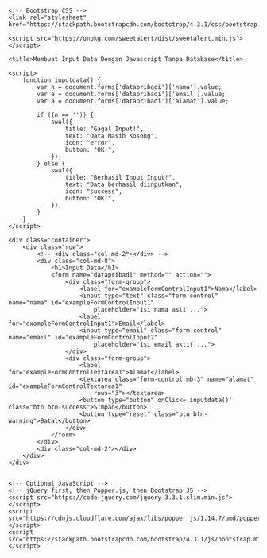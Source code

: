 <!doctype html>
<html lang="en">

<head>
    <!-- Required meta tags -->
    <meta charset="utf-8">
    <meta name="viewport" content="width=device-width, initial-scale=1, shrink-to-fit=no">

    <!-- Bootstrap CSS -->
    <link rel="stylesheet" href="https://stackpath.bootstrapcdn.com/bootstrap/4.3.1/css/bootstrap.min.css">

    <script src="https://unpkg.com/sweetalert/dist/sweetalert.min.js"></script>

    <title>Membuat Input Data Dengan Javascript Tanpa Database</title>

    <script>
        function inputdata() {
            var n = document.forms['datapribadi']['nama'].value;
            var e = document.forms['datapribadi']['email'].value;
            var a = document.forms['datapribadi']['alamat'].value;

            if ((n == '')) {
                swal({
                    title: "Gagal Input!",
                    text: "Data Masih Kosong",
                    icon: "error",
                    button: "OK!",
                });
            } else {
                swal({
                    title: "Berhasil Input Input!",
                    text: "Data berhasil diinputkan",
                    icon: "success",
                    button: "OK!",
                });
            }
        }
    </script>


</head>

<body>

    <div class="container">
        <div class="row">
            <!-- <div class="col-md-2"></div> -->
            <div class="col-md-8">
                <h1>Input Data</h1>
                <form name="datapribadi" method="" action="">
                    <div class="form-group">
                        <label for="exampleFormControlInput1">Nama</label>
                        <input type="text" class="form-control" name="nama" id="exampleFormControlInput1"
                            placeholder="isi nama asli....">
                        <label for="exampleFormControlInput1">Email</label>
                        <input type="email" class="form-control" name="email" id="exampleFormControlInput2"
                            placeholder="isi email aktif....">
                    </div>
                    <div class="form-group">
                        <label for="exampleFormControlTextarea1">Alamat</label>
                        <textarea class="form-control mb-3" name="alamat" id="exampleFormControlTextarea1"
                            rows="3"></textarea>
                        <button type="button" onClick='inputdata()' class="btn btn-success">Simpan</button>
                        <button type="reset" class="btn btn-warning">Batal</button>
                    </div>
                </form>
            </div>
            <div class="col-md-2"></div>
        </div>
    </div>


    <!-- Optional JavaScript -->
    <!-- jQuery first, then Popper.js, then Bootstrap JS -->
    <script src="https://code.jquery.com/jquery-3.3.1.slim.min.js"></script>
    <script src="https://cdnjs.cloudflare.com/ajax/libs/popper.js/1.14.7/umd/popper.min.js"></script>
    <script src="https://stackpath.bootstrapcdn.com/bootstrap/4.3.1/js/bootstrap.min.js"></script>

</body>

</html>

